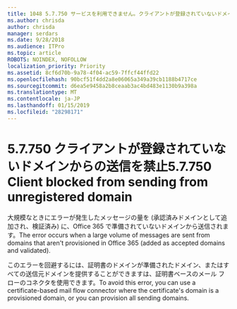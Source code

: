 ```yaml
---
title: 1048 5.7.750 サービスを利用できません。クライアントが登録されていないドメインからの送信は禁止
ms.author: chrisda
author: chrisda
manager: serdars
ms.date: 9/28/2018
ms.audience: ITPro
ms.topic: article
ROBOTS: NOINDEX, NOFOLLOW
localization_priority: Priority
ms.assetid: 8cf6d70b-9a78-4f04-ac59-7ffcf44ffd22
ms.openlocfilehash: 90bcf51f4dd2a8e06065a349a39cb1188b4717ce
ms.sourcegitcommit: d6ea5e9458a2b8ceaab3ac4bd483e1130b9a398a
ms.translationtype: MT
ms.contentlocale: ja-JP
ms.lasthandoff: 01/15/2019
ms.locfileid: "28298171"
---
```

# <a name="57750-client-blocked-from-sending-from-unregistered-domain"></a><span data-ttu-id="ff909-103">5.7.750 クライアントが登録されていないドメインからの送信を禁止</span><span class="sxs-lookup"><span data-stu-id="ff909-103">5.7.750 Client blocked from sending from unregistered domain</span></span>

<span data-ttu-id="ff909-104">大規模なときにエラーが発生したメッセージの量を (承認済みドメインとして追加され、検証済み) に、Office 365 で準備されていないドメインから送信されます。</span><span class="sxs-lookup"><span data-stu-id="ff909-104">The error occurs when a large volume of messages are sent from domains that aren't provisioned in Office 365 (added as accepted domains and validated).</span></span>
  
<span data-ttu-id="ff909-105">このエラーを回避するには、証明書のドメインが準備されたドメイン、またはすべての送信元ドメインを提供することができますは、証明書ベースのメール フローのコネクタを使用できます。</span><span class="sxs-lookup"><span data-stu-id="ff909-105">To avoid this error, you can use a certificate-based mail flow connector where the certificate's domain is a provisioned domain, or you can provision all sending domains.</span></span>
  

